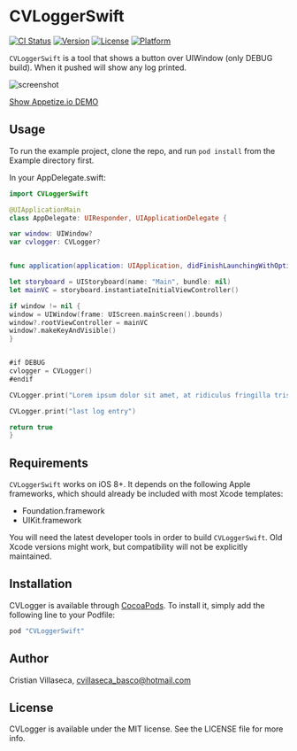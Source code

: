 # CVLoggerSwift

[![CI Status](http://img.shields.io/travis/cvillaseca/CVLogger.svg?style=flat)](https://travis-ci.org/cvillaseca/CVLoggerSwift)
[![Version](https://img.shields.io/cocoapods/v/CVLogger.svg?style=flat)](http://cocoapods.org/pods/CVLoggerSwift)
[![License](https://img.shields.io/cocoapods/l/CVLogger.svg?style=flat)](http://cocoapods.org/pods/CVLoggerSwift)
[![Platform](https://img.shields.io/cocoapods/p/CVLogger.svg?style=flat)](http://cocoapods.org/pods/CVLoggerSwift)

`CVLoggerSwift` is a tool that shows a button over UIWindow (only DEBUG build). When it pushed will show any log printed. 

![screenshot](https://cloud.githubusercontent.com/assets/7700085/13968554/b0c61910-f07d-11e5-9ced-33dadfe06c4a.gif)

[Show Appetize.io DEMO](https://appetize.io/app/kuz81bjqm91ucwzmtgeqpk55kc?device=iphone5s&scale=75&orientation=portrait&osVersion=9.2)

## Usage

To run the example project, clone the repo, and run `pod install` from the Example directory first.

In your AppDelegate.swift:
```swift
import CVLoggerSwift

@UIApplicationMain
class AppDelegate: UIResponder, UIApplicationDelegate {

var window: UIWindow?
var cvlogger: CVLogger?


func application(application: UIApplication, didFinishLaunchingWithOptions launchOptions: [NSObject: AnyObject]?) -> Bool {

let storyboard = UIStoryboard(name: "Main", bundle: nil)
let mainVC = storyboard.instantiateInitialViewController()

if window != nil {
window = UIWindow(frame: UIScreen.mainScreen().bounds)
window?.rootViewController = mainVC
window?.makeKeyAndVisible()
}


#if DEBUG
cvlogger = CVLogger()
#endif

CVLogger.print("Lorem ipsum dolor sit amet, at ridiculus fringilla tristique, ante commodo sed, commodo condimentum turpis, quam euismod praesent tincidunt. Erat vestibulum dui auctor dictumst sem in, ullamcorper sed morbi magna et suscipit dolore, consequatur ante laoreet, nisl eget. Sociis libero et sed euismod. Quis dictum lacus in quam, est duis integer pede facilisis mauris. In nec egestas lorem in morbi platea, enim aliquam consequat, cursus saepe blanditiis, ut risus malesuada quisque ornare ornare iaculis. Adipiscing dolor sed sed ut netus, ut at aenean interdum. Ligula sed adipiscing, adipiscing nisl pede eget adipisicing mauris proin, ac quam dui suspendisse diam ultrices massa. A a odio volutpat auctor.")

CVLogger.print("last log entry")

return true
}

```


## Requirements

`CVLoggerSwift` works on iOS 8+. It depends on the following Apple frameworks, which should already be included with most Xcode templates:

* Foundation.framework
* UIKit.framework

You will need the latest developer tools in order to build `CVLoggerSwift`. Old Xcode versions might work, but compatibility will not be explicitly maintained.

## Installation

CVLogger is available through [CocoaPods](http://cocoapods.org). To install
it, simply add the following line to your Podfile:

```ruby
pod "CVLoggerSwift"
```

## Author

Cristian Villaseca, cvillaseca_basco@hotmail.com

## License

CVLogger is available under the MIT license. See the LICENSE file for more info.
